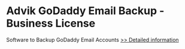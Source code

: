 # Advik GoDaddy Email Backup - Business License
Software to Backup GoDaddy Email Accounts
[>> Detailed information](https://secure.shareit.com/shareit/product.html?productid=300857077&affiliateid=200057808)